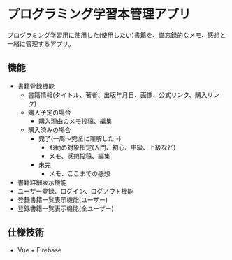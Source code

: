 # プログラミング学習本管理アプリ
プログラミング学習用に使用した(使用したい)書籍を、備忘録的なメモ、感想と一緒に管理するアプリ。  

## 機能
* 書籍登録機能
    * 書籍情報(タイトル、著者、出版年月日、画像、公式リンク、購入リンク)
    * 購入予定の場合
        * 購入理由のメモ投稿、編集
    * 購入済みの場合
        * 完了(一周～完全に理解した;-)
            * お勧め対象指定(入門、初心、中級、上級など)
            * メモ、感想投稿、編集
        * 未完
            * メモ、ここまでの感想
* 書籍詳細表示機能
* ユーザー登録、ログイン、ログアウト機能
* 登録書籍一覧表示機能(ユーザー)
* 登録書籍一覧表示機能(全ユーザー)

## 仕様技術
* Vue + Firebase